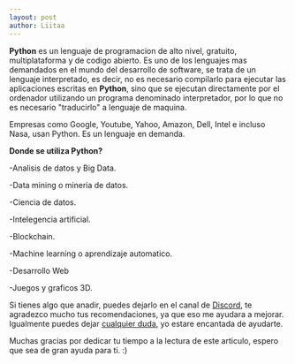 ```yaml
---
layout: post
author: Liitaa
---
```

**Python** es un lenguaje de programacion de alto nivel, gratuito, multiplataforma y de codigo abierto. Es uno de los lenguajes mas demandados en el mundo del desarrollo de software, se trata de un lenguaje interpretado, es decir, no es necesario compilarlo para ejecutar las aplicaciones escritas en **Python**, sino que se ejecutan directamente por el ordenador utilizando un programa denominado interpretador, por lo que no es necesario "traducirlo" a lenguaje de maquina.

 Empresas como Google, Youtube, Yahoo, Amazon, Dell, Intel e incluso Nasa, usan Python. Es un lenguaje en demanda.

**Donde se utiliza Python?**

-Analisis de datos y Big Data.

-Data mining o mineria de datos.

-Ciencia de datos.

-Intelegencia artificial.

-Blockchain.

-Machine learning o aprendizaje automatico.

-Desarrollo Web

-Juegos y graficos 3D.

Si tienes algo que anadir, puedes dejarlo en el canal de [Discord][jekyll-docs], te agradezco mucho tus recomendaciones, ya que eso me ayudara a mejorar. Igualmente puedes dejar [cualquier duda][jekyll-docs], yo estare encantada de ayudarte. 

Muchas gracias por dedicar tu tiempo a la lectura de este articulo, espero que sea de gran ayuda para ti. :) 


[jekyll-docs]: http://discord.gg/f9JuS5dh
